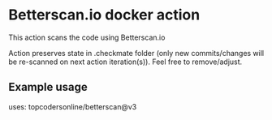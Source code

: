 # Betterscan.io docker action


This action scans the code using Betterscan.io

Action preserves state in .checkmate folder (only new commits/changes will be re-scanned on next action iteration(s)). Feel free to remove/adjust.

## Example usage

uses: topcodersonline/betterscan@v3
